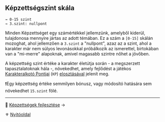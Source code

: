 ## Képzettségszint skála

```
→ 0-15 szint
→ 3.szint: nullpont
```

Minden Képzettséget egy számértékkel jellemzünk, amelyből kiderül, tulajdonosa mennyire jártas az adott témában. Ez a szám a `[0-15]` skálán mozoghat, ahol jellemzően a `3.szint` a "nullpont", azaz az a szint, ahol a karakter már nem súlyos levonásokkal próbálkozik az ismerettel, birtokában van a "mi-merre" alapoknak, amivel magasabb szintre nőhet a jövőben.

A képzettség szint értéke a karakter életútja során - a megszerzett tapasztalatoknak hála -, növekedhet, amely fejlődést a játékos [Karakteralkotó Pontjai](015_kp.md) (`KP`)  [elosztásával](030_05_kepzettsegszintek_kp_igenye.md)  jelenít meg.

❗Egy képzettség értéke semmilyen bónusz, vagy módosító hatására sem növekedhet `15.szint` fölé.

---

🔗 [Képzettségek fejlesztése](030_04_kepzettsegek_fejlesztese.md) →

⚜️ [Nyitóoldal](start.md#3-k%C3%A9pzetts%C3%A9grendszer-)
